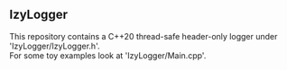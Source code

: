 ## IzyLogger
This repository contains a C++20 thread-safe header-only logger under 'IzyLogger/IzyLogger.h'. <br>For some toy examples look at 'IzyLogger/Main.cpp'.